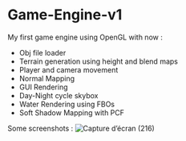 # Game-Engine-v1
My first game engine using OpenGL with now : 
- Obj file loader  
- Terrain generation using height and blend maps 
- Player and camera movement 
- Normal Mapping 
- GUI Rendering 
- Day-Night cycle skybox 
- Water Rendering using FBOs  
- Soft Shadow Mapping with PCF 

Some screenshots :
![Capture d’écran (216)](https://user-images.githubusercontent.com/91183245/139463133-50086c49-1479-4076-a587-16d6beb6ad1c.png)
